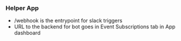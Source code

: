### Helper App

- /webhook is the entrypoint for slack triggers
- URL to the backend for bot goes in Event Subscriptions tab in App dashboard